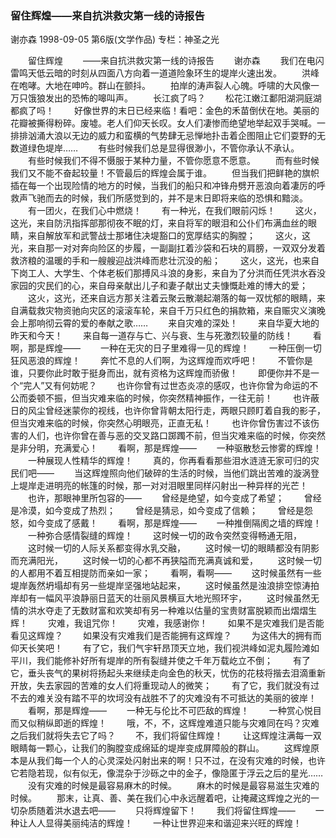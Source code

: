 ### 留住辉煌——来自抗洪救灾第一线的诗报告
谢亦森
1998-09-05
第6版(文学作品)
专栏：神圣之光

　　留住辉煌
　　——来自抗洪救灾第一线的诗报告
　　谢亦森
　　我们在电闪雷鸣天低云暗的时刻从四面八方向着一道道险象环生的堤岸火速出发。
　　洪峰在咆哮。大地在呻吟。群山在颤抖。
　　拍岸的涛声裂人心魄。呼啸的大风像一万只饿狼发出的恐怖的嗥叫声。
　　长江疯了吗？
　　松花江嫩江鄱阳湖洞庭湖都疯了吗！
　　好像世界的末日已经来临！看吧：金色的禾苗倒伏在地。美丽的花瓣被撕得粉碎。废墟。老人们仰天长叹。女人们凄惨而绝望地举起双手哭喊。一排排汹涌大浪以无边的威力和蛮横的气势肆无忌惮地扑击着企图阻止它们耍野的无数道绿色堤岸……
　　有些时候我们总是显得很渺小，不管你承认不承认。
　　有些时候我们不得不慑服于某种力量，不管你愿意不愿意。
　　而有些时候我们又不能不奋起较量！不管最后的辉煌会属于谁。
　　但当我们把鲜艳的旗帜插在每一个出现险情的地方的时候，当我们的船只和冲锋舟劈开恶浪向着凄厉的呼救声飞驰而去的时候，我们所感觉到的，并不是末日即将来临的恐惧和黯淡。
　　有一团火，在我们心中燃烧！
　　有一种光，在我们眼前闪烁！
　　这火，这光，来自防汛指挥部那彻夜不眠的灯，来自将军的眼泪和公仆们布满血丝的眼睛，来自解放军和武警战士那堵住决堤豁口的宽厚结实的胸膛；
　　这火，这光，来自那一对对奔向险区的步履，一副副扛着沙袋和石块的肩膀，一双双分发着救济粮的温暖的手和一艘艘迎战洪峰而悲壮沉没的船；
　　这火，这光，也来自下岗工人、大学生、个体老板们那搏风斗浪的身影，来自为了分洪而任凭洪水吞没家园的灾民们的心，来自母亲献出儿子和妻子献出丈夫慷慨赴难的博大的爱；
　　这火，这光，还来自远方那关注着云聚云散潮起潮落的每一双忧郁的眼睛，来自满载救灾物资驰向灾区的滚滚车轮，来自千万只红色的捐款箱，来自赈灾义演晚会上那响彻云霄的爱的奉献之歌……
　　来自灾难的深处！
　　来自华夏大地的昨天和今天！
　　来自每一道存与亡、兴与衰、生与死激烈较量的防线！
　　看啊，那是辉煌——
　　一种在无灾的日子里难得一见的辉煌！
　　一种压倒一切狂风恶浪的辉煌！
　　奔忙不息的人们啊，为这辉煌而欢呼吧！
　　不管你是谁，只要你此时敢于挺身而出，就有资格为这辉煌而骄傲！
　　即便你并不是一个“完人”又有何妨呢？
　　也许你曾有过世态炎凉的感叹，也许你曾为命运的不公而委顿不振，但当灾难来临的时候，你突然精神振作，一往无前！
　　也许蔽日的风尘曾经迷蒙你的视线，也许你曾背朝太阳行走，两眼只顾盯着自我的影子，但当灾难来临的时候，你突然心明眼亮，正直无私！
　　也许你曾伤害过不该伤害的人们，也许你曾在善与恶的交叉路口踯躅不前，但当灾难来临的时候，你突然是非分明，充满爱心！
　　看啊，那是辉煌——
　　一种驱散愁云惨雾的辉煌！
　　一种展现人性精华的辉煌！
　　真的，你再看看那些泪水涟涟无家可归的灾民们吧——
　　当这辉煌照向他们破碎的生活的时候，当他们跳出苦难的漩涡登上堤岸走进明亮的帐篷的时候，那一对对泪眼里同样闪射出一种异样的光芒！
　　也许，那眼神里所包容的——
　　曾经是绝望，如今变成了希望；
　　曾经是冷漠，如今变成了热烈；
　　曾经是猜忌，如今变成了信赖；
　　曾经是怨怒，如今变成了感戴！
　　看啊，那是辉煌——
　　一种推倒隔阂之墙的辉煌！
　　一种弥合感情裂缝的辉煌！
　　这时候一切的政令突然变得畅通无阻，
　　这时候一切的人际关系都变得水乳交融，
　　这时候一切的眼睛都没有阴影而充满阳光，
　　这时候一切的心都不再狭隘而充满真诚和爱，
　　这时候一切的人都用不着互相提防而亲如一家；
　　看啊，看啊——
　　这时候虽然有一些堤岸轰然坍塌却有另一些堤岸坚强地站起来，
　　这时候虽然是浊浪排空惊涛拍岸却有一幅风平浪静丽日蓝天的壮丽风景横亘大地光照环宇，
　　这时候虽然无情的洪水夺走了无数财富和欢笑却有另一种难以估量的宝贵财富脱颖而出熠熠生辉！
　　灾难，我诅咒你！
　　灾难，我感谢你！
　　如果不是灾难我们是否能看见这辉煌？
　　如果没有灾难我们是否能拥有这辉煌？
　　为这伟大的拥有而仰天长笑吧！
　　有了它，我们气宇轩昂顶天立地，我们视洪峰如泥丸履险滩如平川，我们能修补好所有堤岸的所有裂缝并使之千年万载屹立不倒；
　　有了它，垂头丧气的果树将扬起头来继续走向金色的秋天，忧伤的花枝将揩去泪滴重新开放，失去家园的苦难的女人们将重现动人的微笑；
　　有了它，我们就没有过不去的难关没有踏不平的坎坷没有战胜不了的灾难没有不可抵达的美丽的彼岸！
　　看啊，那是辉煌——
　　一种无与伦比不可匹敌的辉煌！
　　一种赏心悦目而又似稍纵即逝的辉煌！
　　哦，不，不，这辉煌难道只能与灾难同在吗？灾难之后我们就将失去它了吗？
　　不，我们将留住辉煌！
　　让这辉煌注满每一双眼睛每一颗心，让我们的胸膛变成绵延的堤岸变成屏障般的群山。
　　这辉煌原本是从我们每一个人的心灵深处闪射出来的啊！只不过，在没有灾难的时候，也许它若隐若现，似有似无，像混杂于沙砾之中的金子，像隐匿于浮云之后的星光……
　　没有灾难的时候是最容易麻木的时候。
　　麻木的时候是最容易滋生灾难的时候。
　　那末，让真、善、美在我们心中永远醒着吧，让掩藏这辉煌之光的一切杂质随着洪水退去吧——
　　只将辉煌留下！
　　我们将留住辉煌——
　　一种让人人显得美丽纯洁的辉煌！
　　一种让世界迎来和谐迎来兴旺的辉煌！
